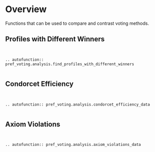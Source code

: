 Overview
==========

Functions that can be used to compare and contrast voting methods. 


## Profiles with Different Winners


```{eval-rst}


.. autofunction:: pref_voting.analysis.find_profiles_with_different_winners


```

## Condorcet Efficiency  


```{eval-rst}


.. autofunction:: pref_voting.analysis.condorcet_efficiency_data


```


## Axiom Violations  


```{eval-rst}


.. autofunction:: pref_voting.analysis.axiom_violations_data


```


